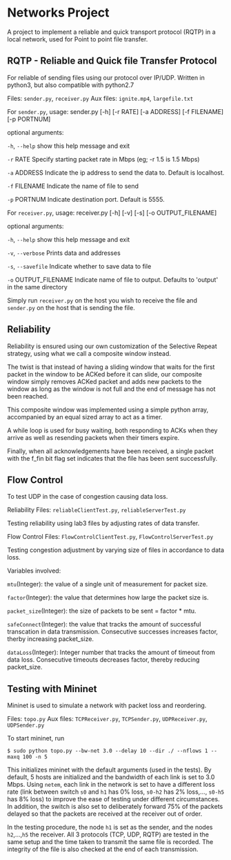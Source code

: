 Networks Project
================
A project to implement a reliable and quick transport protocol (RQTP) in a local network, used for Point to point file transfer.

RQTP - Reliable and Quick file Transfer Protocol
------------
For reliable of sending files using our protocol over IP/UDP. 
Written in python3, but also compatible with python2.7

Files: `sender.py`, `receiver.py`
Aux files: `ignite.mp4`, `largefile.txt`

For `sender.py`, 
usage: sender.py [-h] [-r RATE] [-a ADDRESS] [-f FILENAME] [-p PORTNUM]

optional arguments:

  `-h`, `--help`   show this help message and exit
  
  `-r` RATE      Specify starting packet rate in Mbps (eg; -r 1.5 is 1.5 Mbps)
  
  `-a` ADDRESS   Indicate the ip address to send the data to. Default is localhost.
               
  `-f` FILENAME  Indicate the name of file to send
  
  `-p` PORTNUM   Indicate destination port. Default is 5555.

For `receiver.py`, 
usage: receiver.py [-h] [-v] [-s] [-o OUTPUT_FILENAME]

optional arguments:

  `-h`, `--help`          show this help message and exit
  
  `-v`, `--verbose`       Prints data and addresses
  
  `-s`, `--savefile`      Indicate whether to save data to file
  
  `-o` OUTPUT_FILENAME  Indicate name of file to output. Defaults to 'output' in the same directory

Simply run `receiver.py` on the host you wish to receive the file and `sender.py` on the host that is sending the file. 

Reliability
------------
Reliability is ensured using our own customization of the Selective Repeat strategy, using what we call a composite window instead. 

The twist is that instead of having a sliding window that waits for the first packet in the window to be ACKed before it can slide, our composite window simply removes ACKed packet and adds new packets to the window as long as the window is not full and the end of message has not been reached. 

This composite window was implemented using a simple python array, accompanied by an equal sized array to act as a timer. 

A while loop is used for busy waiting, both responding to ACKs when they arrive as well as resending packets when their timers expire. 

Finally, when all acknowledgements have been received, a single packet with the f_fin bit flag set indicates that the file has been sent successfully. 


Flow Control
------------
To test UDP in the case of congestion causing data loss. 

Reliability 
Files: `reliableClientTest.py`, `reliableServerTest.py`

Testing reliability using lab3 files by adjusting rates of data transfer. 

Flow Control
Files: `FlowControlClientTest.py`, `FlowControlServerTest.py`

Testing congestion adjustment by varying size of files in accordance to data loss.

Variables involved: 

`mtu`(Integer): the value of a single unit of measurement for packet size.

`factor`(Integer): the value that determines how large the packet size is. 

`packet_size`(Integer): the size of packets to be sent = factor * mtu.

`safeConnect`(Integer): the value that tracks the amount of successful transcation in data transmission. Consecutive successes increases factor, therby increasing packet_size.

`dataLoss`(Integer): Integer number that tracks the amount of timeout from data loss. Consecutive timeouts decreases factor, thereby reducing packet_size. 

Testing with Mininet
----------------------
Mininet is used to simulate a network with packet loss and reordering. 

Files: `topo.py`
Aux files: `TCPReceiver.py`, `TCPSender.py`, `UDPReceiver.py`, `UDPSender.py`

To start mininet, run
```terminal
$ sudo python topo.py --bw-net 3.0 --delay 10 --dir ./ --nflows 1 --maxq 100 -n 5
```

This initializes mininet with the default arguments (used in the tests). By default, 5 hosts are initialized and the bandwidth of each link is set to 3.0 Mbps. Using `netem`, each link in the network is set to have a different loss rate (link between switch `s0` and `h1` has 0% loss, `s0-h2` has 2% loss,..., `s0-h5` has 8% loss) to improve the ease of testing under different circumstances. In addition, the switch is also set to deliberately forward 75% of the packets delayed so that the packets are received at the receiver out of order. 

In the testing procedure, the node `h1` is set as the sender, and the nodes `h2`,...,`h5` the receiver. All 3 protocols (TCP, UDP, RQTP) are tested in the same setup and the time taken to transmit the same file is recorded. The integrity of the file is also checked at the end of each transmission. 
